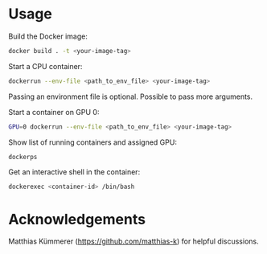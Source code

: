 # Usage

Build the Docker image:
```bash
docker build . -t <your-image-tag>
```

Start a CPU container:
```bash
dockerrun --env-file <path_to_env_file> <your-image-tag>
```
Passing an environment file is optional. Possible to pass more arguments.

Start a container on GPU 0:
```bash
GPU=0 dockerrun --env-file <path_to_env_file> <your-image-tag>
```

Show list of running containers and assigned GPU:
```bash
dockerps
```

Get an interactive shell in the container:
```bash
dockerexec <container-id> /bin/bash
```



# Acknowledgements

Matthias Kümmerer (https://github.com/matthias-k) for helpful discussions.